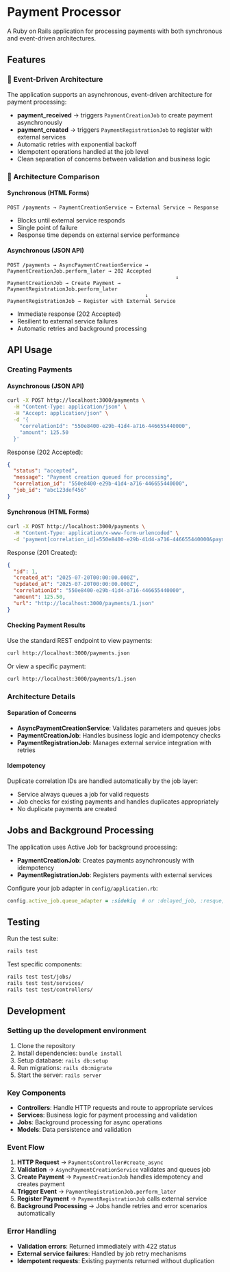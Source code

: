 # Payment Processor

A Ruby on Rails application for processing payments with both synchronous and event-driven architectures.

## Features

### 🚀 Event-Driven Architecture

The application supports an asynchronous, event-driven architecture for payment processing:

- **payment_received** → triggers `PaymentCreationJob` to create payment asynchronously
- **payment_created** → triggers `PaymentRegistrationJob` to register with external services
- Automatic retries with exponential backoff
- Idempotent operations handled at the job level
- Clean separation of concerns between validation and business logic

### 🔄 Architecture Comparison

#### Synchronous (HTML Forms)
```
POST /payments → PaymentCreationService → External Service → Response
```
- Blocks until external service responds
- Single point of failure
- Response time depends on external service performance

#### Asynchronous (JSON API)
```
POST /payments → AsyncPaymentCreationService → PaymentCreationJob.perform_later → 202 Accepted
                                                       ↓
PaymentCreationJob → Create Payment → PaymentRegistrationJob.perform_later
                                             ↓
PaymentRegistrationJob → Register with External Service
```
- Immediate response (202 Accepted)
- Resilient to external service failures
- Automatic retries and background processing

## API Usage

### Creating Payments

#### Asynchronous (JSON API)
```bash
curl -X POST http://localhost:3000/payments \
  -H "Content-Type: application/json" \
  -H "Accept: application/json" \
  -d '{
    "correlationId": "550e8400-e29b-41d4-a716-446655440000",
    "amount": 125.50
  }'
```

Response (202 Accepted):
```json
{
  "status": "accepted",
  "message": "Payment creation queued for processing",
  "correlation_id": "550e8400-e29b-41d4-a716-446655440000",
  "job_id": "abc123def456"
}
```

#### Synchronous (HTML Forms)
```bash
curl -X POST http://localhost:3000/payments \
  -H "Content-Type: application/x-www-form-urlencoded" \
  -d 'payment[correlation_id]=550e8400-e29b-41d4-a716-446655440000&payment[amount]=125.50'
```

Response (201 Created):
```json
{
  "id": 1,
  "created_at": "2025-07-20T00:00:00.000Z",
  "updated_at": "2025-07-20T00:00:00.000Z",
  "correlationId": "550e8400-e29b-41d4-a716-446655440000",
  "amount": 125.50,
  "url": "http://localhost:3000/payments/1.json"
}
```

#### Checking Payment Results
Use the standard REST endpoint to view payments:
```bash
curl http://localhost:3000/payments.json
```

Or view a specific payment:
```bash
curl http://localhost:3000/payments/1.json
```

### Architecture Details

#### Separation of Concerns

- **AsyncPaymentCreationService**: Validates parameters and queues jobs
- **PaymentCreationJob**: Handles business logic and idempotency checks
- **PaymentRegistrationJob**: Manages external service integration with retries

#### Idempotency

Duplicate correlation IDs are handled automatically by the job layer:
- Service always queues a job for valid requests
- Job checks for existing payments and handles duplicates appropriately
- No duplicate payments are created

## Jobs and Background Processing

The application uses Active Job for background processing:

- **PaymentCreationJob**: Creates payments asynchronously with idempotency
- **PaymentRegistrationJob**: Registers payments with external services

Configure your job adapter in `config/application.rb`:
```ruby
config.active_job.queue_adapter = :sidekiq  # or :delayed_job, :resque, etc.
```

## Testing

Run the test suite:
```bash
rails test
```

Test specific components:
```bash
rails test test/jobs/
rails test test/services/
rails test test/controllers/
```

## Development

### Setting up the development environment

1. Clone the repository
2. Install dependencies: `bundle install`
3. Setup database: `rails db:setup`
4. Run migrations: `rails db:migrate`
5. Start the server: `rails server`

### Key Components

- **Controllers**: Handle HTTP requests and route to appropriate services
- **Services**: Business logic for payment processing and validation
- **Jobs**: Background processing for async operations
- **Models**: Data persistence and validation

### Event Flow

1. **HTTP Request** → `PaymentsController#create_async`
2. **Validation** → `AsyncPaymentCreationService` validates and queues job
3. **Create Payment** → `PaymentCreationJob` handles idempotency and creates payment
4. **Trigger Event** → `PaymentRegistrationJob.perform_later`
5. **Register Payment** → `PaymentRegistrationJob` calls external service
6. **Background Processing** → Jobs handle retries and error scenarios automatically

### Error Handling

- **Validation errors**: Returned immediately with 422 status
- **External service failures**: Handled by job retry mechanisms
- **Idempotent requests**: Existing payments returned without duplication
